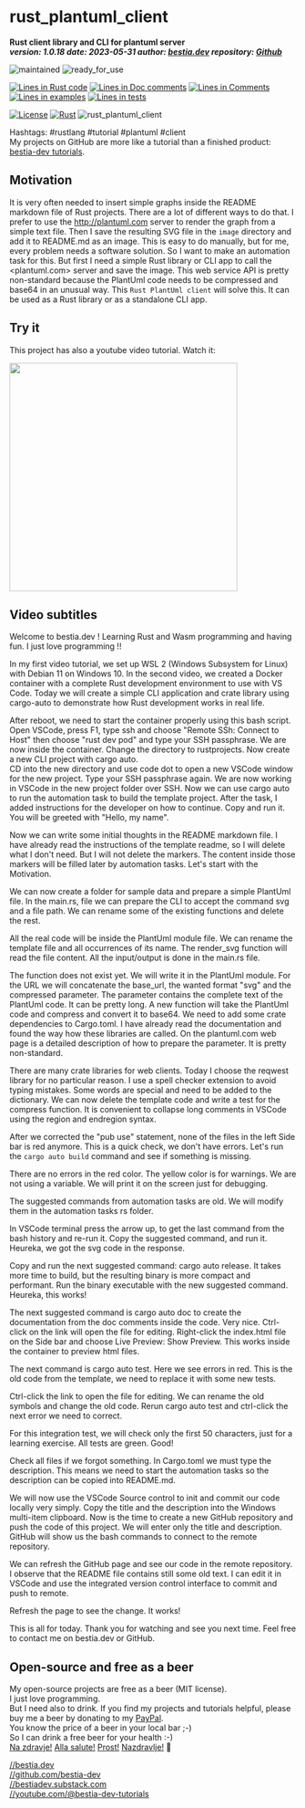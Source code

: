 # rust_plantuml_client

[//]: # (auto_cargo_toml_to_md start)

**Rust client library and CLI for plantuml server**  
***version: 1.0.18 date: 2023-05-31 author: [bestia.dev](https://bestia.dev) repository: [Github](https://github.com/bestia-dev/rust_plantuml_client)***  

[//]: # (auto_cargo_toml_to_md end)

 ![maintained](https://img.shields.io/badge/maintained-green)
 ![ready_for_use](https://img.shields.io/badge/ready_for_use-green)

[//]: # (auto_lines_of_code start)
[![Lines in Rust code](https://img.shields.io/badge/Lines_in_Rust-82-green.svg)](https://github.com/bestia-dev/rust_plantuml_client/)
[![Lines in Doc comments](https://img.shields.io/badge/Lines_in_Doc_comments-70-blue.svg)](https://github.com/bestia-dev/rust_plantuml_client/)
[![Lines in Comments](https://img.shields.io/badge/Lines_in_comments-34-purple.svg)](https://github.com/bestia-dev/rust_plantuml_client/)
[![Lines in examples](https://img.shields.io/badge/Lines_in_examples-13-yellow.svg)](https://github.com/bestia-dev/rust_plantuml_client/)
[![Lines in tests](https://img.shields.io/badge/Lines_in_tests-30-orange.svg)](https://github.com/bestia-dev/rust_plantuml_client/)

[//]: # (auto_lines_of_code end)

 [![License](https://img.shields.io/badge/license-MIT-blue.svg)](https://github.com/bestia-dev/rust_plantuml_client/blob/main/LICENSE)
 [![Rust](https://github.com/bestia-dev/rust_plantuml_client/workflows/RustAction/badge.svg)](https://github.com/bestia-dev/rust_plantuml_client/)
 ![rust_plantuml_client](https://bestia.dev/webpage_hit_counter/get_svg_image/722419866.svg)

Hashtags: #rustlang #tutorial #plantuml #client  
My projects on GitHub are more like a tutorial than a finished product: [bestia-dev tutorials](https://github.com/bestia-dev/tutorials_rust_wasm).

## Motivation

It is very often needed to insert simple graphs inside the README markdown file of Rust projects.
There are a lot of different ways to do that.
I prefer to use the <http://plantuml.com> server to render the graph from a simple text file.
Then I save the resulting SVG file in the `image` directory and add it to README.md as an image.
This is easy to do manually, but for me, every problem needs a software solution.
So I want to make an automation task for this.
But first I need a simple Rust library or CLI app to call the <plantuml.com> server and save the image.
This web service API is pretty non-standard because the PlantUml code needs to be compressed and base64 in an unusual way.
This `Rust PlantUml client` will solve this. It can be used as a Rust library or as a standalone CLI app.

## Try it

This project has also a youtube video tutorial. Watch it:
<!-- markdownlint-disable MD033 -->
[<img src="https://bestia.dev/youtube/rust_plantuml_client.jpg" width="400px">](https://bestia.dev/youtube/rust_plantuml_client.html)
<!-- markdownlint-enable MD033 -->

## Video subtitles

Welcome to bestia.dev !
Learning Rust and Wasm programming and having fun.
I just love  programming !!

In my first video tutorial, we set up WSL 2 (Windows Subsystem for Linux) with Debian 11 on Windows 10.
In the second video, we created a Docker container with a complete Rust development environment to use with VS Code.
Today we will create a simple CLI application and crate library using cargo-auto to demonstrate how Rust development works in real life.

After reboot, we need to start the container properly using this bash script.
Open VSCode, press F1, type ssh and choose "Remote SSh: Connect to Host" then choose "rust dev pod" and type your SSH passphrase.
We are now inside the container. Change the directory to rustprojects. Now create a new CLI project with cargo auto.  
CD into the new directory and use code dot to open a new VSCode window for the new project.
Type your SSH passphrase again. We are now working in VSCode in the new project folder over SSH.
Now we can use cargo auto to run the automation task to build the template project.
After the task, I added instructions for the developer on how to continue. Copy and run it. You will be greeted with "Hello, my name".

Now we can write some initial thoughts in the README markdown file.
I have already read the instructions of the template readme, so I will delete what I don't need.
But I will not delete the markers. The content inside those markers will be filled later by automation tasks.
Let's start with the Motivation.

We can now create a folder for sample data and prepare a simple PlantUml file.
In the main.rs, file we can prepare the CLI to accept the command svg and a file path. We can rename some of the existing functions and delete the rest.

All the real code will be inside the PlantUml module file. We can rename the template file and all occurrences of its name.
The render_svg function will read the file content. All the input/output is done in the main.rs file.

The function does not exist yet. We will write it in the PlantUml module.
For the URL we will concatenate the base_url, the wanted format "svg" and the compressed parameter.
The parameter contains the complete text of the PlantUml code. It can be pretty long.
A new function will take the PlantUml code and compress and convert it to base64.
We need to add some crate dependencies to Cargo.toml. I have already read the documentation and found the way how these libraries are called.
On the plantuml.com web page is a detailed description of how to prepare the parameter. It is pretty non-standard.

There are many crate libraries for web clients. Today I choose the reqwest library for no particular reason.
I use a spell checker extension to avoid typing mistakes. Some words are special and need to be added to the dictionary.
We can now delete the template code and write a test for the compress function.
It is convenient to collapse long comments in VSCode using the region and endregion syntax.

After we corrected the "pub use" statement, none of the files in the left Side bar is red anymore. This is a quick check, we don't have errors.
Let's run the `cargo auto build` command and see if something is missing.

There are no errors in the red color. The yellow color is for warnings. We are not using a variable. We will print it on the screen just for debugging.

The suggested commands from automation tasks are old. We will modify them in the automation tasks rs folder.

In VSCode terminal press the arrow up, to get the last command from the bash history and re-run it.
Copy the suggested command, and run it. Heureka, we got the svg code in the response.

Copy and run the next suggested command: cargo auto release. It takes more time to build, but the resulting binary is more compact and performant.
Run the binary executable with the new suggested command. Heureka, this works!

The next suggested command is cargo auto doc to create the documentation from the doc comments inside the code. Very nice.
Ctrl-click on the link will open the file for editing. Right-click the index.html file on the Side bar and choose Live Preview: Show Preview. This works inside the container to preview html files.

The next command is cargo auto test. Here we see errors in red. This is the old code from the template, we need to replace it with some new tests.

Ctrl-click the link to open the file for editing. We can rename the old symbols and change the old code.
Rerun cargo auto test and ctrl-click the next error we need to correct.

For this integration test, we will check only the first 50 characters, just for a learning exercise.
All tests are green. Good!

Check all files if we forgot something. In Cargo.toml we must type the description. This means we need to start the automation tasks so the description can be copied into README.md.

We will now use the VSCode Source control to init and commit our code locally very simply.
Copy the title and the description into the Windows multi-item clipboard.
Now is the time to create a new GitHub repository and push the code of this project. We will enter only the title and description.
GitHub will show us the bash commands to connect to the remote repository.

We can refresh the GitHub page and see our code in the remote repository.
I observe that the README file contains still some old text.
I can edit it in VSCode and use the integrated version control interface to commit and push to remote.

Refresh the page to see the change. It works!

This is all for today.
Thank you for watching and see you next time.
Feel free to contact me on bestia.dev or GitHub.

## Open-source and free as a beer

My open-source projects are free as a beer (MIT license).  
I just love programming.  
But I need also to drink. If you find my projects and tutorials helpful, please buy me a beer by donating to my [PayPal](https://paypal.me/LucianoBestia).  
You know the price of a beer in your local bar ;-)  
So I can drink a free beer for your health :-)  
[Na zdravje!](https://translate.google.com/?hl=en&sl=sl&tl=en&text=Na%20zdravje&op=translate) [Alla salute!](https://dictionary.cambridge.org/dictionary/italian-english/alla-salute) [Prost!](https://dictionary.cambridge.org/dictionary/german-english/prost) [Nazdravlje!](https://matadornetwork.com/nights/how-to-say-cheers-in-50-languages/) 🍻

[//bestia.dev](https://bestia.dev)  
[//github.com/bestia-dev](https://github.com/bestia-dev)  
[//bestiadev.substack.com](https://bestiadev.substack.com)  
[//youtube.com/@bestia-dev-tutorials](https://youtube.com/@bestia-dev-tutorials)  
